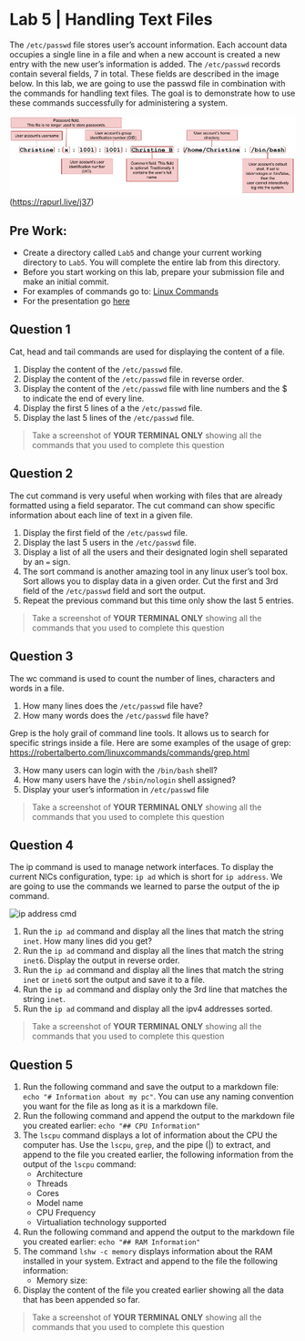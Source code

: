 # Lab 5 | Handling Text Files 

The `/etc/passwd` file stores user’s account information. Each account data occupies a single line in a file and when a new account is created a new entry with the new user’s information is added. The `/etc/passwd` records contain several fields, 7 in total. These fields are described in the image below. In this lab, we are going to use the passwd file in combination with the commands for handling text files. The goal is to demonstrate how to use these commands successfully for administering a system. 

![etc/passwd](../../Images/lab5/etcpwrdfields.png) (https://rapurl.live/j37)
 
 ## Pre Work: 
 * Create a directory called `Lab5` and change your current working directory to `Lab5`. You will complete the entire lab from this directory. 
 * Before you start working on this lab, prepare your submission file and make an initial commit.
 * For examples of commands go to: [Linux Commands](https://robertalberto.com/linuxcommands/home.html)
 * For the presentation go [here](https://rapurl.live/nsd)

## Question 1 
Cat, head and tail commands are used for displaying the content of a file.
1. Display the content of the `/etc/passwd` file.
2. Display the content of the `/etc/passwd` file in reverse order.
3. Display the content of the `/etc/passwd` file with line numbers and the $ to indicate the end of every line.
4. Display the first 5 lines of a the `/etc/passwd` file.
5. Display the last 5 lines of the `/etc/passwd` file.

> Take a screenshot of **YOUR TERMINAL ONLY** showing all the commands that you used to complete this question


## Question 2
The cut command is very useful when working with files that are already formatted using a field separator. The cut command can show specific information about each line of text in a given file.

1. Display the first field of the `/etc/passwd` file.
2. Display the last 5 users in the `/etc/passwd` file.
3. Display a list of all the users and their designated login shell separated by an `=` sign.
4. The sort command is another amazing tool in any linux user’s tool box. Sort allows you to display data in a given order. Cut the first and 3rd field of the `/etc/passwd` field and sort the output. 
5. Repeat the previous command but this time only show the last 5 entries.

> Take a screenshot of **YOUR TERMINAL ONLY** showing all the commands that you used to complete this question

## Question 3
The wc command is used to count the number of lines, characters and words in a file.

1. How many lines does the `/etc/passwd` file have?
2. How many words does the `/etc/passwd` file have?

Grep is the holy grail of command line tools. It allows us to search for specific strings inside a file. Here are some examples of the usage of grep: https://robertalberto.com/linuxcommands/commands/grep.html 

3. How many users can login with the `/bin/bash` shell?
4. How many users have the `/sbin/nologin` shell assigned?
5. Display your user’s information in `/etc/passwd` file

> Take a screenshot of **YOUR TERMINAL ONLY** showing all the commands that you used to complete this question

## Question 4

The ip command is used to manage network interfaces. To display the current NICs configuration, type: `ip ad` which is short for `ip address`. We are going to use the commands we learned to parse the output of the ip command.

![ip address cmd](../imgs/ipaddr.png)

1. Run the `ip ad` command and display all the lines that match the string `inet`. How many lines did you get? 
2. Run the `ip ad` command and display all the lines that match the string `inet6`. Display the output in reverse order.
3. Run the `ip ad` command and display all the lines that match the string `inet` or `inet6` sort the output and save it to a file.
4. Run the `ip ad` command and display only the 3rd line that matches the string `inet`.
5. Run the `ip ad` command and display all the ipv4 addresses sorted.

> Take a screenshot of **YOUR TERMINAL ONLY** showing all the commands that you used to complete this question

## Question 5

1. Run the following command and save the output to a markdown file: `echo "# Information about my pc"`. You can use any naming convention you want for the file as long as it is a markdown file.
3. Run the following command and append the output to the markdown file you created earlier: `echo "## CPU Information"`
2. The `lscpu` command displays a lot of information about the CPU the computer has. Use the `lscpu`, `grep`, and the pipe (|) to extract, and append to the file you created earlier, the following information from the output of the `lscpu` command:
   * Architecture
   * Threads
   * Cores
   * Model name
   * CPU Frequency
   * Virtualiation technology supported
3. Run the following command and append the output to the markdown file you created earlier: `echo "## RAM Information"`
4. The command `lshw -c memory` displays information about the RAM installed in your system. Extract and append to the file the following information:
    * Memory size:
5. Display the content of the file you created earlier showing all the data that has been appended so far.

> Take a screenshot of **YOUR TERMINAL ONLY** showing all the commands that you used to complete this question
